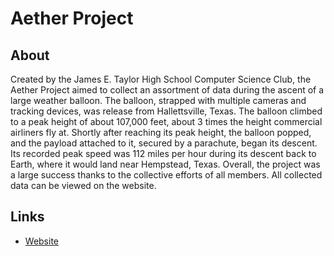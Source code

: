 # Aether Project
## About
Created by the James E. Taylor High School Computer Science Club, the Aether Project aimed to collect an assortment of data during the ascent of a large weather balloon. The balloon, strapped with multiple cameras and tracking devices, was release from Hallettsville, Texas. The balloon climbed to a peak height of about 107,000 feet, about 3 times the height commercial airliners fly at. Shortly after reaching its peak height, the balloon popped, and the payload attached to it, secured by a parachute, began its descent. Its recorded peak speed was 112 miles per hour during its descent back to Earth, where it would land near Hempstead, Texas. Overall, the project was a large success thanks to the collective efforts of all members. All collected data can be viewed on the website.
## Links
* [Website](https://cdogg99.github.io/aether-project-site/)
